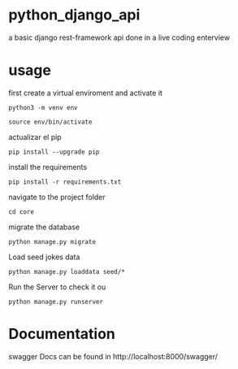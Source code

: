 # python_django_api
a basic django rest-framework api done in a live coding enterview

# usage
first create a virtual enviroment and activate it

```shell script
python3 -m venv env
```
```shell script
source env/bin/activate
```

actualizar el pip
```shell script
pip install --upgrade pip
```

install the requirements
```shell script
pip install -r requirements.txt
```

navigate to the project folder
```shell script
cd core
```

migrate the database
```shell script
python manage.py migrate
```

Load seed jokes data
```shell script
python manage.py loaddata seed/*
```

Run the Server to check it ou
```shell script
python manage.py runserver
```

# Documentation
swagger Docs can be found in
http://localhost:8000/swagger/
